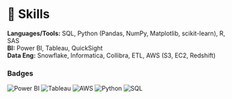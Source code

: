# 🧰 Skills
**Languages/Tools:** SQL, Python (Pandas, NumPy, Matplotlib, scikit-learn), R, SAS  
**BI:** Power BI, Tableau, QuickSight  
**Data Eng:** Snowflake, Informatica, Collibra, ETL, AWS (S3, EC2, Redshift)

### Badges
![Power BI](https://img.shields.io/badge/Microsoft-Power%20BI-yellow?logo=powerbi)
![Tableau](https://img.shields.io/badge/Tableau-Analyst-blue?logo=tableau)
![AWS](https://img.shields.io/badge/AWS-Data%20Analytics-orange?logo=amazonaws)
![Python](https://img.shields.io/badge/Python-Data%20Science-blue?logo=python)
![SQL](https://img.shields.io/badge/SQL-Advanced-lightgrey)
